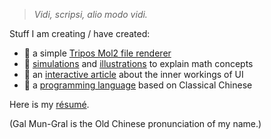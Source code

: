> *Vidi, scripsi, alio modo vidi.*

Stuff I am creating / have created:
- 🧬 a simple [Tripos Mol2 file renderer](https://galmungral.github.io/mol-renderer)
- 🌌 [simulations](https://galmungral.github.io/fdm-viz/) and [illustrations](https://galmungral.github.io/qft-viz/) to explain math concepts
- 📜 an [interactive article](https://galmungral.github.io/SIGUI/) about the inner workings of UI
- 🔣 a [programming language](https://galmungral.github.io/hanbun-lang/) based on Classical Chinese

Here is my [résumé](https://raw.githubusercontent.com/GalMunGral/galmungral/main/RESUME). 

(Gal Mun-Gral is the Old Chinese pronunciation of my name.)
